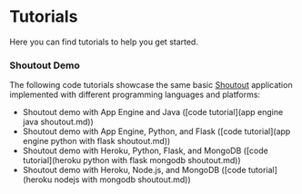 # Tutorials

Here you can find tutorials to help you get started.

### Shoutout Demo
The following code tutorials showcase the same basic [Shoutout](http://startupprogrammingdemo.appspot.com/) application implemented with different programming languages and platforms:

- Shoutout demo with App Engine and Java ([code tutorial](app engine java shoutout.md))
- Shoutout demo with App Engine, Python, and Flask ([code tutorial](app engine python with flask shoutout.md))
- Shoutout demo with Heroku, Python, Flask, and MongoDB ([code tutorial](heroku python with flask mongodb shoutout.md))
- Shoutout demo with Heroku, Node.js, and MongoDB ([code tutorial](heroku nodejs with mongodb shoutout.md))